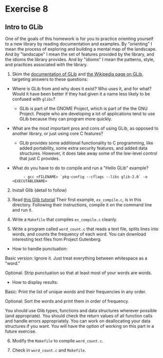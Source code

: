 # Exercise 8

## Intro to GLib

One of the goals of this homework is for you to practice orienting yourself to a new library by reading documentation and examples.  By "orienting" I mean the process of exploring and building a mental map of the landscape.  And by "landscape" I mean the set of features provided by the library, and the idioms the library provides.  And by "idioms" I mean the patterns, style, and practices associated with the library.

1) Skim the [documentation of GLib](https://developer.gnome.org/glib/stable/index.html) and [the Wikipedia page on GLib](https://en.wikipedia.org/wiki/GLib), targeting answers to these questions:

*  Where is GLib from and why does it exist?  Who uses it, and for what?  Would it have been better if they had given it a name less likely to be confused with `glibc`?

      - GLib is part of the GNOME Project, which is part of the the GNU Project. People who are developing a lot of applications tend to use GLib because they can program more quickly.

*  What are the most important pros and cons of using GLib, as opposed to another library, or just using core C features?

      -   GLib provides some additional functionality to C programming, like added portability, some extra security features, and added data structures. However, it does take away some of the low-level control that just C provides.

*  What do you have to do to compile and run a "Hello GLib" example?

            - gcc <FILENAME> `pkg-config --cflags --libs glib-2.0` -o <EXECUTABLENAME> 

2) Install Glib (detail to follow)

3) Read [this Glib tutorial](http://www.ibm.com/developerworks/linux/tutorials/l-glib/) Their first example, `ex_compile.c`, is in this directory. Following their instructions, compile it on the command line and run it.

4) Write a `Makefile` that compiles `ex_compile.c` cleanly.

5) Write a program called `word_count.c` that reads a text file, splits lines into words, and counts the frequency of each word.  You can download interesting text files from Project Gutenberg.

*  How to handle punctuation:  

Basic version: Ignore it.  Just treat everything between whitespace as a "word."

Optional: Strip punctuation so that at least most of your words are words.

* How to display results:

Basic: Print the list of unique words and their frequencies in any order.

Optional: Sort the words and print them in order of frequency.

You should use Glib types, functions and data structures wherever possible (and appropriate).  You should check the return values of all function calls and handle errors appropriately.  You can work on deallocating your data structures if you want.  You will have the option of working on this part in a future exercise.

6) Modify the `Makefile` to compile `word_count.c`.

7) Check in `word_count.c` and `Makefile`.
